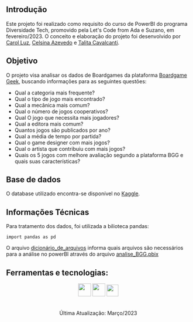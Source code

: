 ## Introdução
Este projeto foi realizado como requisito do curso de PowerBI do programa Diversidade Tech, promovido pela Let's Code from Ada e Suzano, em fevereiro/2023. O conceito e elaboração do projeto foi desenvolvido por [Carol Luz](https://github.com/CarolLuz), [Celsina Azevedo](https://github.com/celsina) e [Talita Cavalcanti](https://github.com/talitacgs).

## Objetivo
O projeto visa analisar os dados de Boardgames da plataforma [Boardgame Geek](https://boardgamegeek.com/), buscando informações para as seguintes questões:
- Qual a categoria mais frequente?
- Qual o tipo de jogo mais encontrado?
- Qual a mecânica mais comum?
- Qual o número de jogos cooperativos?
- Qual O jogo que necessita mais jogadores?
- Qual a editora mais comum?
- Quantos jogos são publicados por ano?
- Qual a média de tempo por partida?
- Qual o game designer com mais jogos?
- Qual o artista que contribuiu com mais jogos?
- Quais os 5 jogos com melhore avaliação segundo a plataforma BGG e quais suas características?

## Base de dados
O database utilizado encontra-se disponível no [Kaggle](https://www.kaggle.com/datasets/mshepherd/board-games?select=bgg_GameItem.csv).


## Informações Técnicas
Para tratamento dos dados, foi utilizada a bilioteca pandas:
```
import pandas as pd
```
O arquivo [dicionário_de_arquivos](https://github.com/CarolLuz/BI_analise_BGG/blob/main/dicion%C3%A1rio_de_arquivos.txt) informa quais arquivos são necessários para a análise no powerBI através do arquivo [analise_BGG.pbix](https://github.com/CarolLuz/BI_analise_BGG/blob/main/analise_BGG.pbix)

## Ferramentas e tecnologias:
<div align="center">
<img width="35" src="https://cdn.jsdelivr.net/gh/devicons/devicon/icons/python/python-original-wordmark.svg" />
<img width="35" src="https://img.icons8.com/color/512/power-bi.png" />
<img width="32" src="https://cdn.jsdelivr.net/gh/devicons/devicon/icons/git/git-original.svg" />
</div>

<br>
<br>

<div align="center"> 
Última Atualização: Março/2023 <br> 
</div>